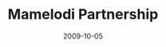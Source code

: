 ---
layout: media
category: media
title: "Mamelodi Partnership"
date: 2009-10-05
description: "A video recap of the history of crossroads' partnership with Charity and Faith Mission in Mamelodi, South Africa."
video: "http://s3.amazonaws.com/crossroads-media/other-media/video/MamelodiPartnership.mp4"
video-poster: "http://s3.amazonaws.com/crossroads-media/images/MamelodiPartnership-still.jpg"
---